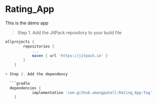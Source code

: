 # Rating_App
This is the demo app

> Step 1. Add the JitPack repository to your build file

```gradle
allprojects {
		repositories {
			...
			maven { url 'https://jitpack.io' }
		}
	}
	
> Step 2. Add the dependency
  
  ```gradle
  dependencies {
	        implementation 'com.github.umangpatell:Rating_App:Tag'
	}
